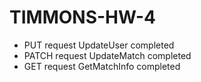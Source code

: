 # TIMMONS-HW-4

- PUT request UpdateUser completed
- PATCH request UpdateMatch completed
- GET request GetMatchInfo completed